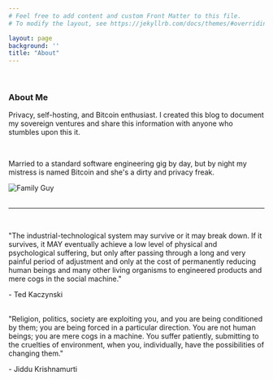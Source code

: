 ```yaml
---
# Feel free to add content and custom Front Matter to this file.
# To modify the layout, see https://jekyllrb.com/docs/themes/#overriding-theme-defaults

layout: page
background: ''
title: "About"
---
```

<br/>
<div>
  <h3>
    About Me
  </h3>
  <div>
    <p>Privacy, self-hosting, and Bitcoin enthusiast. I created this blog to document my sovereign ventures
      and share this information with anyone who stumbles upon this it.</p>
  </div>
  <br/>
  <div>
    <p>Married to a standard software engineering gig by day, but by night my mistress is named Bitcoin and she's a dirty and privacy freak.</p>
    <img src="https://media.giphy.com/media/EuhidVsRs4g5a/giphy.gif" alt="Family Guy">
  </div>
</div>
<br/>
<hr/>
<br/>
<div>
  <p>"The industrial-technological system may survive or it may break down. If it survives, it MAY eventually achieve a low level of physical and psychological suffering, but only after passing through a long and very painful period of adjustment and only at the cost of permanently reducing human beings and many other living organisms to engineered products and mere cogs in the social machine."</p>
  - Ted Kaczynski
</div>
<br/>

<div>
  <p>"Religion, politics, society are exploiting you, and you are being conditioned by them; you are being forced in a particular direction. You are not human beings; you are mere cogs in a machine. You suffer patiently, submitting to the cruelties of environment, when you, individually, have the possibilities of changing them."</p>
  - Jiddu Krishnamurti
</div>
